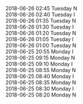 2018-06-26 02:45 Tuesday  N  
2018-06-26 02:40 Tuesday  I  
2018-06-26 01:35 Tuesday  N  
2018-06-26 01:30 Tuesday  I  
2018-06-26 01:20 Tuesday  N  
2018-06-26 01:05 Tuesday  I  
2018-06-26 01:00 Tuesday  N  
2018-06-25 20:55 Monday  I  
2018-06-25 09:15 Monday  N  
2018-06-25 09:10 Monday  I  
2018-06-25 08:55 Monday  N  
2018-06-25 08:40 Monday  I  
2018-06-25 08:35 Monday  N  
2018-06-25 08:30 Monday  I  
2018-06-25 08:20 Monday  N  
